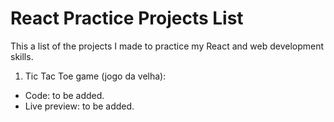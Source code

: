 # React Practice Projects List
This a list of the projects I made to practice my React and web development skills.

1. Tic Tac Toe game (jogo da velha):
  - Code: to be added.
  - Live preview: to be added.
